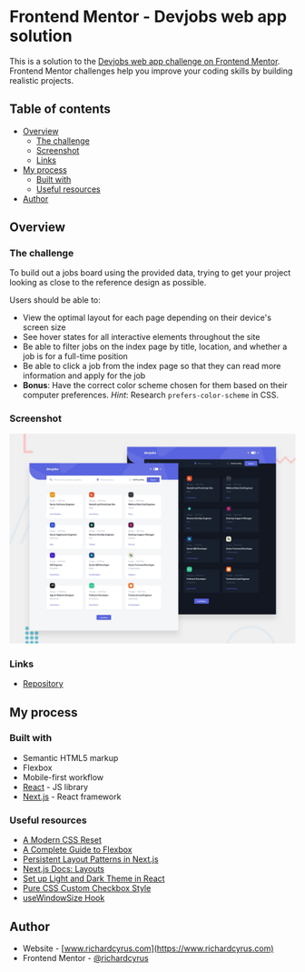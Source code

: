 # Frontend Mentor - Devjobs web app solution

This is a solution to the [Devjobs web app challenge on Frontend Mentor](https://www.frontendmentor.io/challenges/devjobs-web-app-HuvC_LP4l). Frontend Mentor challenges help you improve your coding skills by building realistic projects.

## Table of contents

- [Overview](#overview)
  - [The challenge](#the-challenge)
  - [Screenshot](#screenshot)
  - [Links](#links)
- [My process](#my-process)
  - [Built with](#built-with)
  - [Useful resources](#useful-resources)
- [Author](#author)

## Overview

### The challenge

To build out a jobs board using the provided data, trying to get your project looking as close to the reference design as possible.

Users should be able to:

- View the optimal layout for each page depending on their device's screen size
- See hover states for all interactive elements throughout the site
- Be able to filter jobs on the index page by title, location, and whether a job is for a full-time position
- Be able to click a job from the index page so that they can read more information and apply for the job
- **Bonus**: Have the correct color scheme chosen for them based on their computer preferences. _Hint_: Research `prefers-color-scheme` in CSS.

### Screenshot

![Reference preview](./design/reference/preview.jpg)

### Links

- [Repository](https://github.com/richardcyrus/fm-devjobs-web-app)

## My process

### Built with

- Semantic HTML5 markup
- Flexbox
- Mobile-first workflow
- [React](https://reactjs.org/) - JS library
- [Next.js](https://nextjs.org/) - React framework

### Useful resources

- [A Modern CSS Reset](https://piccalil.li/blog/a-modern-css-reset/)
- [A Complete Guide to Flexbox](https://css-tricks.com/snippets/css/a-guide-to-flexbox/)
- [Persistent Layout Patterns in Next.js](https://adamwathan.me/2019/10/17/persistent-layout-patterns-in-nextjs/)
- [Next.js Docs: Layouts](https://nextjs.org/docs/basic-features/layouts)
- [Set up Light and Dark Theme in React](https://milddev.com/react/set-up-light-and-dark-theme-in-react/)
- [Pure CSS Custom Checkbox Style](https://moderncss.dev/pure-css-custom-checkbox-style/)
- [useWindowSize Hook](https://usehooks.com/useWindowSize/)

## Author

- Website - [www.richardcyrus.com](https://www.richardcyrus.com)
- Frontend Mentor - [@richardcyrus](https://www.frontendmentor.io/profile/richardcyrus)
